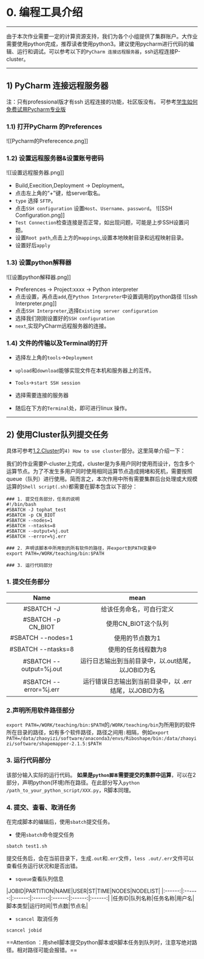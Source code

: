 # 0. 编程工具介绍
---
由于本次作业需要一定的计算资源支持，我们为各个小组提供了集群账户。大作业需要使用python完成，推荐读者使用python3。建议使用pycharm进行代码的编辑、运行和调试。可以参考以下的`PyCharm 连接远程服务器`，ssh远程连接P-cluster。

---
## 1) PyCharm 连接远程服务器
注：只有professional版才有ssh 远程连接的功能，社区版没有。
可参考[学生如何免费试用Pycharm专业版](https://blog.csdn.net/weixin_45459911/article/details/104767525)

### 1.1) 打开PyCharm 的Preferences
![[Pycharm的Preferecence.png]]

### 1.2) 设置远程服务器&设置账号密码
![[设置远程服务器.png]]
- Build,Execition,Deployment -> Deployment。
- 点击左上角的“+”键，给server取名。
- `type` 选择 `SFTP`。
- 点击`SSH configuration` 设置`Host`、`Username`、`password`。
![[SSH Configuration.png]]
- `Test Connection`检查连接是否正常，如出现问题，可能是上步SSH设置问题。
- 设置`Root path`,点击上方的`mappings`,设置本地映射目录和远程映射目录。
- 设置好后`apply`

### 1.3) 设置python解释器
![[设置python解释器.png]]
- Preferences -> Project:xxxx -> Python interpreter
- 点击设置，再点击`add`,在`Python Interpreter`中设置调用的python路径
![[ssh Interpreter.png]]
- 点击`SSH Interpreter`,选择`Existing server configuration`
- 选择我们刚刚设置好的`SSH configuration`
- `next`,实现PyCharm远程服务器的连接。

### 1.4) 文件的传输以及Terminal的打开
- 选择左上角的`tools`->`Deployment`
- `upload`和`download`能够实现文件在本机和服务器上的互传。

- `Tools`->`start SSH session`
- 选择需要连接的服务器
- 随后在下方的`Terminal`处，即可进行linux 操作。
----
## 2) 使用Cluster队列提交任务
具体可参考[1.2.Cluster](https://lulab2.gitbook.io/teaching/part-i.-basic-skills/1.setup/1.2-cluster)的`4) How to use cluster`部分。这里简单介绍一下：

我们的作业需要P-cluster上完成，cluster是为多用户同时使用而设计，包含多个运算节点。为了不发生多用户同时使用相同运算节点造成拥堵和死机，需要按照queue（队列）进行使用。简而言之，本次作用中所有需要集群后台处理或大规模运算的`Shell script(.sh)`都需要在脚本包含以下部分：

```Shell
### 1. 提交任务部分，任务的说明
#!/bin/bash
#SBATCH -J tophat_test
#SBATCH -p CN_BIOT
#SBATCH --nodes=1
#SBATCH --ntasks=8
#SBATCH --output=%j.out
#SBATCH --error=%j.err

### 2. 声明该脚本中所用到的所有软件的路径，并export到PATH变量中
export PATH=/WORK/teaching/bin:$PATH

### 3. 运行代码部分
```

### 1. 提交任务部分
|Name|mean|
|:-------:|:------:|
|#SBATCH -J |给该任务命名，可自行定义|
|#SBATCH -p CN_BIOT |使用CN_BIOT这个队列|
|#SBATCH --nodes=1|使用的节点数为1|
|#SBATCH --ntasks=8|使用的任务线程数为8|
|#SBATCH --output=%j.out|运行日志输出到当前目录中，以.out结尾，以JOBID为名|
|#SBATCH --error=%j.err|运行错误日志输出到当前目录中，以 .err 结尾，以JOBID为名|

### 2.声明所用软件路径部分
`export PATH=/WORK/teaching/bin:$PATH`的`/WORK/teaching/bin`为所用到的软件所在目录的路径，如有多个软件路径，路径之间用`:`相隔，例如`export PATH=/data/zhaoyizi/software/anaconda3/envs/Riboshape/bin:/data/zhaoyizi/software/shapemapper-2.1.5:$PATH`

### 3. 运行代码部分
该部分输入实际的运行代码。
**如果是`python脚本`需要提交的集群中运算**，可以在2部分，声明python(环境)所在路径。在此部分写入`python  /path_to_your_python_script/XXX.py`，R脚本同理。

### 4. 提交、查看、取消任务
在完成脚本的编辑后，使用`sbatch`提交任务。
- 使用`sbatch`命令提交任务
```shell
sbatch test1.sh
```
提交任务后，会在当前目录下，生成`.out`和`.err`文件，`less .out/.err`文件可以查看任务运行状况和是否出错。

- `squeue`查看队列信息 

|JOBID|PARTITION|NAME|USER|ST|TIME|NODES|NODELIST|
|:------:|:------:|:------:|:------:|:------:|:------:|:------:|
|任务ID|队列名称|任务名称|用户名|脚本类型|运行时间|节点数|节点名|

- `scancel `取消任务
```shell
scancel jobid
```


==Attention ：用shell脚本提交python脚本或R脚本任务到队列时，注意写绝对路径。相对路径可能会报错。==
